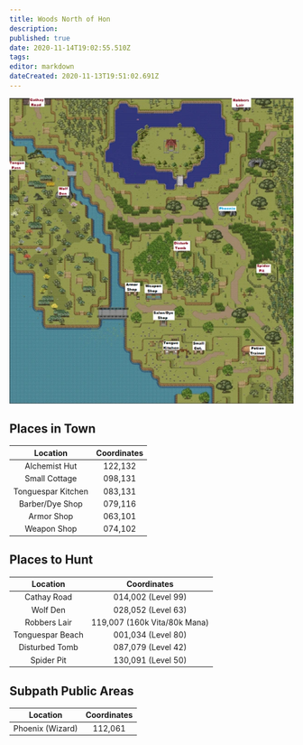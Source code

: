 ```yaml
---
title: Woods North of Hon
description: 
published: true
date: 2020-11-14T19:02:55.510Z
tags: 
editor: markdown
dateCreated: 2020-11-13T19:51:02.691Z
---
```


![woods_north_hon.png](/woods_north_hon.png)
## Places in Town
| Location | Coordinates |
| :---: | :---: | 
|Alchemist Hut |	122,132|
|Small Cottage |	098,131|
|Tonguespar Kitchen |	083,131|
|Barber/Dye Shop |	079,116|
|Armor Shop |	063,101|
|Weapon Shop |	074,102 |
## Places to Hunt
| Location | Coordinates |
| :---: | :---: |
|Cathay Road |014,002 (Level 99)|
|Wolf Den |	028,052 (Level 63)|
|Robbers Lair |	119,007 (160k Vita/80k Mana)|
|Tonguespar Beach |	001,034 (Level 80)|
|Disturbed Tomb |	087,079 (Level 42)|
|Spider Pit |	130,091 (Level 50) |
## Subpath Public Areas
| Location | Coordinates |
| :---: | :---: |
|Phoenix (Wizard) | 112,061 |